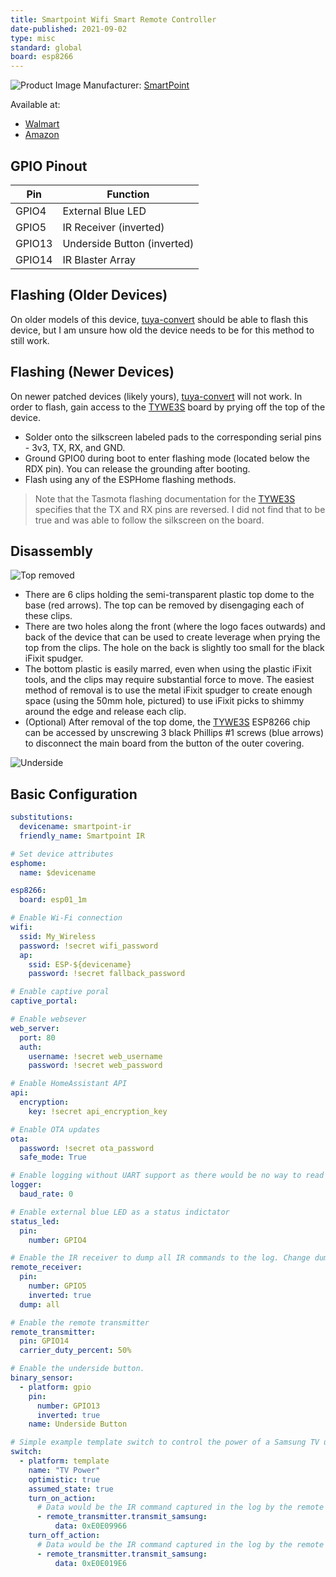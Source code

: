 ```yaml
---
title: Smartpoint Wifi Smart Remote Controller
date-published: 2021-09-02
type: misc
standard: global
board: esp8266
---
```


![Product Image](smartpoint_wifi_smart_remote_controller.jpeg "Product Image")
Manufacturer: [SmartPoint](https://www.smartpointco.com/product-page/smart-wifi-remote-control)

Available at:

- [Walmart](https://www.walmart.com/ip/Smartpoint-Wifi-Smart-Remote-Controller-Compatible-with-Alexa-and-Google-Assistant-Hands-Free-Voice-Control/824016383)
- [Amazon](https://amzn.to/3n1c2LD)

## GPIO Pinout

| Pin    | Function                    |
| ------ | --------------------------- |
| GPIO4  | External Blue LED           |
| GPIO5  | IR Receiver (inverted)      |
| GPIO13 | Underside Button (inverted) |
| GPIO14 | IR Blaster Array            |

## Flashing (Older Devices)

On older models of this device, [tuya-convert](https://devices.esphome.io/guides/tuya-convert/) should be able to flash this device, but I am unsure how old the device needs to be for this method to still work.

## Flashing (Newer Devices)

On newer patched devices (likely yours), [tuya-convert](https://devices.esphome.io/guides/tuya-convert/) will not work. In order to flash, gain access to the [TYWE3S](https://tasmota.github.io/docs/devices/TYWE3S/) board by prying off the top of the device.

- Solder onto the silkscreen labeled pads to the corresponding serial pins - 3v3, TX, RX, and GND.
- Ground GPIO0 during boot to enter flashing mode (located below the RDX pin). You can release the grounding after booting.
- Flash using any of the ESPHome flashing methods.

> Note that the Tasmota flashing documentation for the  [TYWE3S](https://tasmota.github.io/docs/devices/TYWE3S/) specifies that the TX and RX pins are reversed. I did not find that to be true and was able to follow the silkscreen on the board.

## Disassembly

![Top removed](./top-removed.jpg)

- There are 6 clips holding the semi-transparent plastic top dome to the base (red arrows). The top can be removed by disengaging each of these clips.
- There are two holes along the front (where the logo faces outwards) and back of the device that can be used to create leverage when prying the top from the clips. The hole on the back is slightly too small for the black iFixit spudger.
- The bottom plastic is easily marred, even when using the plastic iFixit tools, and the clips may require substantial force to move. The easiest method of removal is to use the metal iFixit spudger to create enough space (using the 50mm hole, pictured) to use iFixit picks to shimmy around the edge and release each clip.
- (Optional) After removal of the top dome, the [TYWE3S](https://tasmota.github.io/docs/devices/TYWE3S/) ESP8266 chip can be accessed by unscrewing 3 black Phillips #1 screws (blue arrows) to disconnect the main board from the button of the outer covering.

![Underside](./underside.jpg)

## Basic Configuration

```yaml
substitutions:
  devicename: smartpoint-ir
  friendly_name: Smartpoint IR

# Set device attributes
esphome:
  name: $devicename

esp8266:
  board: esp01_1m

# Enable Wi-Fi connection
wifi:
  ssid: My_Wireless
  password: !secret wifi_password
  ap:
    ssid: ESP-${devicename}
    password: !secret fallback_password

# Enable captive poral
captive_portal:

# Enable websever
web_server:
  port: 80
  auth:
    username: !secret web_username
    password: !secret web_password

# Enable HomeAssistant API
api:
  encryption:
    key: !secret api_encryption_key

# Enable OTA updates
ota:
  password: !secret ota_password
  safe_mode: True

# Enable logging without UART support as there would be no way to read it
logger:
  baud_rate: 0

# Enable external blue LED as a status indictator
status_led:
  pin:
    number: GPIO4

# Enable the IR receiver to dump all IR commands to the log. Change dump type to your capture remote type. Use the captured IR command to replicate that IR command. You can disable this part when you aren't capturing IR command data.
remote_receiver:
  pin:
    number: GPIO5
    inverted: true
  dump: all

# Enable the remote transmitter
remote_transmitter:
  pin: GPIO14
  carrier_duty_percent: 50%

# Enable the underside button.
binary_sensor:
  - platform: gpio
    pin:
      number: GPIO13
      inverted: true
    name: Underside Button

# Simple example template switch to control the power of a Samsung TV using IR commands
switch:
  - platform: template
    name: "TV Power"
    optimistic: true
    assumed_state: true
    turn_on_action:
      # Data would be the IR command captured in the log by the remote receiver
      - remote_transmitter.transmit_samsung:
          data: 0xE0E09966
    turn_off_action:
      # Data would be the IR command captured in the log by the remote receiver
      - remote_transmitter.transmit_samsung:
          data: 0xE0E019E6
```
